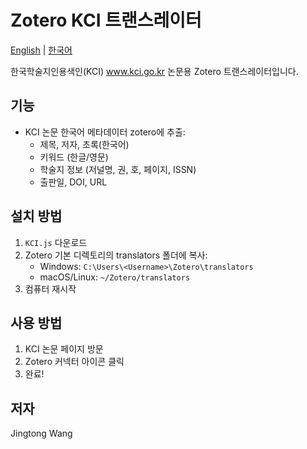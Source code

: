# Zotero KCI 트랜스레이터

[English](README.md) | [한국어](README.ko.md)

한국학술지인용색인(KCI) www.kci.go.kr 논문용 Zotero 트랜스레이터입니다.

## 기능

- KCI 논문 한국어 메타데이터 zotero에 추출:
  - 제목, 저자, 초록(한국어)
  - 키워드 (한글/영문)
  - 학술지 정보 (저널명, 권, 호, 페이지, ISSN)
  - 출판일, DOI, URL

## 설치 방법

1. `KCI.js` 다운로드
2. Zotero 기본 디렉토리의 translators 폴더에 복사:
   - Windows: `C:\Users\<Username>\Zotero\translators`
   - macOS/Linux: `~/Zotero/translators`
3. 컴퓨터 재시작

## 사용 방법

1. KCI 논문 페이지 방문
2. Zotero 커넥터 아이콘 클릭
3. 완료!

## 저자

Jingtong Wang
